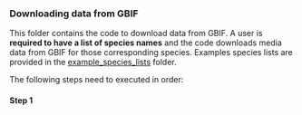 ### Downloading data from GBIF 

This folder contains the code to download data from GBIF. A user is **required to have a list of species names** and the code downloads media data from GBIF for those corresponding species. Examples species lists are provided in the [example_species_lists](https://github.com/RolnickLab/gbif_species_trainer/tree/master/data_download/example_species_lists) folder.


The following steps need to executed in order:

#### Step 1
